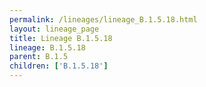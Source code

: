 ```yaml
---
permalink: /lineages/lineage_B.1.5.18.html
layout: lineage_page
title: Lineage B.1.5.18
lineage: B.1.5.18
parent: B.1.5
children: ['B.1.5.18']
---
```


